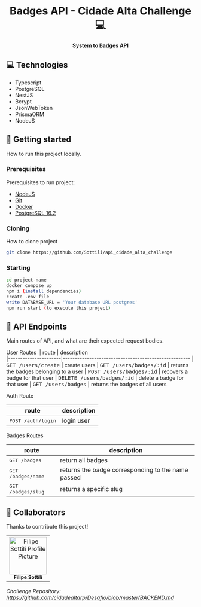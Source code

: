 <h1 align="center" style="font-weight: bold;">Badges API - Cidade Alta Challenge 💻</h1>

<p align="center">
    <b>System to Badges API</b>
</p>

<h2 id="technologies">💻 Technologies</h2>

- Typescript
- PostgreSQL
- NestJS
- Bcrypt
- JsonWebToken
- PrismaORM
- NodeJS

<h2 id="started">🚀 Getting started</h2>

How to run this project locally.

<h3>Prerequisites</h3>

Prerequisites to run project:

- [NodeJS](https://nodejs.org/)
- [Git](https://git-scm.com/)
- [Docker](https://www.docker.com/get-started/)
- [PostgreSQL 16.2](https://www.postgresql.org/download/)

<h3>Cloning</h3>

How to clone project

```bash
git clone https://github.com/Sottili/api_cidade_alta_challenge
```

<h3>Starting</h3>

```bash
cd project-name
docker compose up
npm i (install dependencies)
create .env file
write DATABASE_URL = 'Your database URL postgres' 
npm run start (to execute this project)
```

<h2 id="routes">📍 API Endpoints</h2>

Main routes of API, and what are their expected request bodies.

User Routes
​
| route               | description                                          
|----------------------|-----------------------------------------------------
| <kbd>GET /users/create</kbd>     | create users
| <kbd>GET /users/badges/:id</kbd>    | returns the badges belonging to a user
| <kbd>POST /users/badges/:id</kbd>     | recovers a badge for that user
| <kbd>DELETE /users/badges/:id</kbd>     | delete a badge for that user
| <kbd>GET /users/badges</kbd>    | returns the badges of all users

Auth Route

| route               | description                                          
|----------------------|-----------------------------------------------------
| <kbd>POST /auth/login</kbd>     | login user

Badges Routes

| route               | description                                          
|----------------------|-----------------------------------------------------
| <kbd>GET /badges</kbd>     | return all badges
| <kbd>GET /badges/name</kbd>     | returns the badge corresponding to the name passed
| <kbd>GET /badges/slug</kbd>     | returns a specific slug

<h2 id="colab">🤝 Collaborators</h2>

Thanks to contribute this project!

<table>
  <tr>
    <td align="center">
      <a href="#">
        <img src="https://avatars.githubusercontent.com/u/91507688?v=4" width="100px;" alt="Filipe Sottili Profile Picture"/><br>
        <sub>
          <b>Filipe Sottili</b>
        </sub>
      </a>
    </td>
  </tr>
</table>

*Challenge Repository: https://github.com/cidadealtarp/Desafio/blob/master/BACKEND.md*
